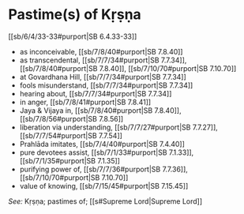 # Pastime(s) of Kṛṣṇa

[[sb/6/4/33-33#purport|SB 6.4.33-33]]

* as inconceivable, [[sb/7/8/40#purport|SB 7.8.40]]
* as transcendental, [[sb/7/7/34#purport|SB 7.7.34]], [[sb/7/8/40#purport|SB 7.8.40]], [[sb/7/10/70#purport|SB 7.10.70]]
* at Govardhana Hill, [[sb/7/7/34#purport|SB 7.7.34]]
* fools misunderstand, [[sb/7/7/34#purport|SB 7.7.34]]
* hearing about, [[sb/7/7/34#purport|SB 7.7.34]]
* in anger, [[sb/7/8/41#purport|SB 7.8.41]]
* Jaya & Vijaya in, [[sb/7/8/40#purport|SB 7.8.40]], [[sb/7/8/56#purport|SB 7.8.56]]
* liberation via understanding, [[sb/7/7/27#purport|SB 7.7.27]], [[sb/7/7/54#purport|SB 7.7.54]]
* Prahlāda imitates, [[sb/7/4/40#purport|SB 7.4.40]]
* pure devotees assist, [[sb/7/1/33#purport|SB 7.1.33]], [[sb/7/1/35#purport|SB 7.1.35]]
* purifying power of, [[sb/7/7/36#purport|SB 7.7.36]], [[sb/7/10/70#purport|SB 7.10.70]]
* value of knowing, [[sb/7/15/45#purport|SB 7.15.45]]

*See:* Kṛṣṇa; pastimes of; [[s#Supreme Lord|Supreme Lord]]
